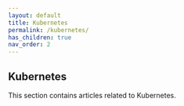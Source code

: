 ```yaml
---
layout: default
title: Kubernetes
permalink: /kubernetes/
has_children: true
nav_order: 2
---
```

## Kubernetes

This section contains articles related to Kubernetes.
